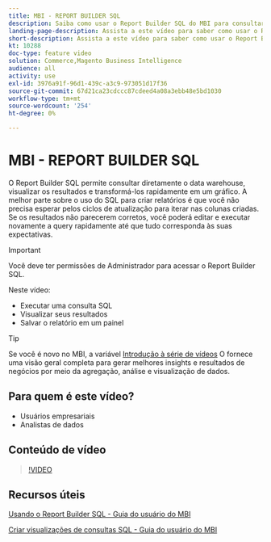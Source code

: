 ```yaml
---
title: MBI - REPORT BUILDER SQL
description: Saiba como usar o Report Builder SQL do MBI para consultar diretamente seu data warehouse, exibir os resultados e transformá-los rapidamente em um gráfico.
landing-page-description: Assista a este vídeo para saber como usar o Report Builder SQL do MBI para consultar diretamente seu data warehouse, exibir os resultados e transformá-los rapidamente em um gráfico.
short-description: Assista a este vídeo para saber como usar o Report Builder SQL do MBI para consultar diretamente seu data warehouse, exibir os resultados e transformá-los rapidamente em um gráfico.
kt: 10288
doc-type: feature video
solution: Commerce,Magento Business Intelligence
audience: all
activity: use
exl-id: 3976a91f-96d1-439c-a3c9-973051d17f36
source-git-commit: 67d21ca23cdccc87cdeed4a08a3ebb48e5bd1030
workflow-type: tm+mt
source-wordcount: '254'
ht-degree: 0%

---
```


# MBI - REPORT BUILDER SQL

O Report Builder SQL permite consultar diretamente o data warehouse, visualizar os resultados e transformá-los rapidamente em um gráfico. A melhor parte sobre o uso do SQL para criar relatórios é que você não precisa esperar pelos ciclos de atualização para iterar nas colunas criadas. Se os resultados não parecerem corretos, você poderá editar e executar novamente a query rapidamente até que tudo corresponda às suas expectativas.

>[!IMPORTANT]
>
>Você deve ter permissões de Administrador para acessar o Report Builder SQL.

Neste vídeo:

- Executar uma consulta SQL
- Visualizar seus resultados
- Salvar o relatório em um painel

>[!TIP]
>
>Se você é novo no MBI, a variável [Introdução à série de vídeos](1-overview.md) O fornece uma visão geral completa para gerar melhores insights e resultados de negócios por meio da agregação, análise e visualização de dados.

## Para quem é este vídeo?

- Usuários empresariais
- Analistas de dados

## Conteúdo de vídeo

>[!VIDEO](https://video.tv.adobe.com/v/342406?quality=12&learn=on)

## Recursos úteis

[Usando o Report Builder SQL - Guia do usuário do MBI](https://experienceleague.adobe.com/docs/commerce-business-intelligence/mbi/analyze/sql/sql-rpt-bldr.html)

[Criar visualizações de consultas SQL - Guia do usuário do MBI](https://experienceleague.adobe.com/docs/commerce-business-intelligence/mbi/tutorials/create-visuals-from-sql.html)
